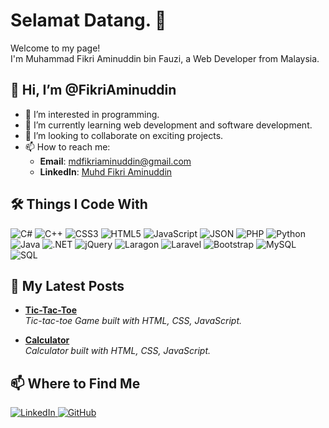 # Selamat Datang. 👋

Welcome to my page!  
I'm Muhammad Fikri Aminuddin bin Fauzi, a Web Developer from Malaysia.

## 👋 Hi, I’m @FikriAminuddin

- 👀 I’m interested in programming.
- 🌱 I’m currently learning web development and software development.
- 💞️ I’m looking to collaborate on exciting projects.
- 📫 How to reach me:
  - **Email**: mdfikriaminuddin@gmail.com
  - **LinkedIn**: [Muhd Fikri Aminuddin](https://www.linkedin.com/in/muhd-fikri-aminuddin/)

## 🛠 Things I Code With

<p>
  <img src="https://img.shields.io/badge/C%23-239120?style=for-the-badge&logo=csharp&logoColor=white" alt="C#"/>
  <img src="https://img.shields.io/badge/C%2B%2B-00599C?style=for-the-badge&logo=c%2B%2B&logoColor=white" alt="C++"/>
  <img src="https://img.shields.io/badge/CSS3-1572B6?style=for-the-badge&logo=css3&logoColor=white" alt="CSS3"/>
  <img src="https://img.shields.io/badge/HTML5-E34F26?style=for-the-badge&logo=html5&logoColor=white" alt="HTML5"/>
  <img src="https://img.shields.io/badge/JavaScript-323330?style=for-the-badge&logo=javascript&logoColor=F7DF1E" alt="JavaScript"/>
  <img src="https://img.shields.io/badge/JSON-5E5C5C?style=for-the-badge&logo=json&logoColor=white" alt="JSON"/>
  <img src="https://img.shields.io/badge/PHP-777BB4?style=for-the-badge&logo=php&logoColor=white" alt="PHP"/>
  <img src="https://img.shields.io/badge/Python-FFD43B?style=for-the-badge&logo=python&logoColor=blue" alt="Python"/>
  <img src="https://img.shields.io/badge/Java-323330?style=for-the-badge&logo=java&logoColor=F7DF1E" alt="Java"/>
  <img src="https://img.shields.io/badge/.NET-512BD4?style=for-the-badge&logo=dotnet&logoColor=white" alt=".NET"/>
  <img src="https://img.shields.io/badge/jQuery-0769AD?style=for-the-badge&logo=jquery&logoColor=white" alt="jQuery"/>
  <img src="https://img.shields.io/badge/Laragon-0E83CD?style=for-the-badge&logo=Laragon&logoColor=white" alt="Laragon"/>
  <img src="https://img.shields.io/badge/Laravel-FF2D20?style=for-the-badge&logo=laravel&logoColor=white" alt="Laravel"/>
  <img src="https://img.shields.io/badge/Bootstrap-563D7C?style=for-the-badge&logo=bootstrap&logoColor=white" alt="Bootstrap"/>
  <img src="https://img.shields.io/badge/MySQL-005C84?style=for-the-badge&logo=mysql&logoColor=white" alt="MySQL"/>
  <img src="https://img.shields.io/badge/SQL-005C84?style=for-the-badge&logo=sql&logoColor=white" alt="SQL"/>
</p>

## 📜 My Latest Posts

- [**Tic-Tac-Toe**](https://fikriaminuddin.github.io/Tic-tac-Toe/)  
  *Tic-tac-toe Game built with HTML, CSS, JavaScript.*

- [**Calculator**](https://fikriaminuddin.github.io/Js-Calculator/)  
  *Calculator built with HTML, CSS, JavaScript.*

## 📫 Where to Find Me

<p>
  <a href="https://www.linkedin.com/in/muhd-fikri-aminuddin/">
    <img src="https://img.shields.io/badge/LinkedIn-0077B5?style=for-the-badge&logo=linkedin&logoColor=white" alt="LinkedIn"/>
  </a>
  <a href="https://github.com/FikriAminuddin">
    <img src="https://img.shields.io/badge/GitHub-000000?style=for-the-badge&logo=github&logoColor=white" alt="GitHub"/>
  </a>
</p>

<!---
FikriAminuddin/FikriAminuddin is a ✨ special ✨ repository because its `README.md` (this file) appears on your GitHub profile.
You can click the Preview link to take a look at your changes.
--->
